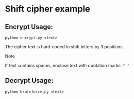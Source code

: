 # Shift cipher example

## Encrypt Usage:
``` 
python encrypt.py <text>
```

The cipher text is hard-coded to shift letters by 3 positions.

> [!NOTE]
> If text contains spaces, enclose text with quotation marks: ```" "```

## Decrypt Usage:
``` 
python bruteforce.py <text>
```